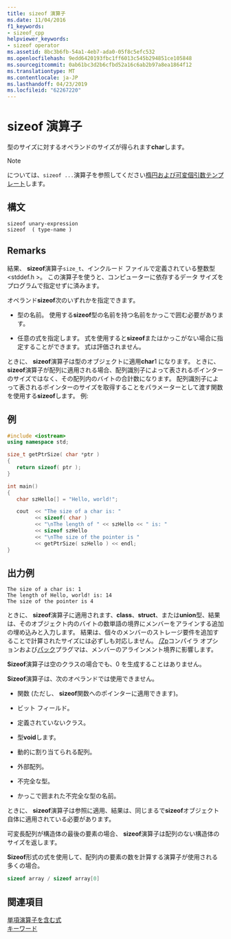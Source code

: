 ```yaml
---
title: sizeof 演算子
ms.date: 11/04/2016
f1_keywords:
- sizeof_cpp
helpviewer_keywords:
- sizeof operator
ms.assetid: 8bc3b6fb-54a1-4eb7-ada0-05f8c5efc532
ms.openlocfilehash: 9edd6420193fbc1ff6013c545b294851ce105848
ms.sourcegitcommit: 0ab61bc3d2b6cfbd52a16c6ab2b97a8ea1864f12
ms.translationtype: MT
ms.contentlocale: ja-JP
ms.lasthandoff: 04/23/2019
ms.locfileid: "62267220"
---
```

# <a name="sizeof-operator"></a>sizeof 演算子

型のサイズに対するオペランドのサイズが得られます**char**します。

> [!NOTE]
>  については、`sizeof ...`演算子を参照してください[楕円および可変個引数テンプレート](../cpp/ellipses-and-variadic-templates.md)します。

## <a name="syntax"></a>構文

```
sizeof unary-expression
sizeof  ( type-name )
```

## <a name="remarks"></a>Remarks

結果、 **sizeof**演算子`size_t`、インクルード ファイルで定義されている整数型\<stddef.h >。 この演算子を使うと、コンピューターに依存するデータ サイズをプログラムで指定せずに済みます。

オペランド**sizeof**次のいずれかを指定できます。

- 型の名前。 使用する**sizeof**型の名前を持つ名前をかっこで囲む必要があります。

- 任意の式を指定します。 式を使用すると**sizeof**またはかっこがない場合に指定することができます。 式は評価されません。

ときに、 **sizeof**演算子は型のオブジェクトに適用**char**1 になります。 ときに、 **sizeof**演算子が配列に適用される場合、配列識別子によって表されるポインターのサイズではなく、その配列内のバイトの合計数になります。 配列識別子によって表されるポインターのサイズを取得することをパラメーターとして渡す関数を使用する**sizeof**します。 例:

## <a name="example"></a>例

```cpp
#include <iostream>
using namespace std;

size_t getPtrSize( char *ptr )
{
   return sizeof( ptr );
}

int main()
{
   char szHello[] = "Hello, world!";

   cout  << "The size of a char is: "
         << sizeof( char )
         << "\nThe length of " << szHello << " is: "
         << sizeof szHello
         << "\nThe size of the pointer is "
         << getPtrSize( szHello ) << endl;
}
```

## <a name="sample-output"></a>出力例

```Output
The size of a char is: 1
The length of Hello, world! is: 14
The size of the pointer is 4
```

ときに、 **sizeof**演算子に適用されます、**class**、**struct**、または**union**型、結果は、そのオブジェクト内のバイトの数単語の境界にメンバーをアラインする追加の埋め込みと入力します。 結果は、個々のメンバーのストレージ要件を追加することで計算されたサイズには必ずしも対応しません。 [/Zp](../build/reference/zp-struct-member-alignment.md)コンパイラ オプションおよび[パック](../preprocessor/pack.md)プラグマは、メンバーのアラインメント境界に影響します。

**Sizeof**演算子は空のクラスの場合でも、0 を生成することはありません。

**Sizeof**演算子は、次のオペランドでは使用できません。

- 関数 (ただし、 **sizeof**関数へのポインターに適用できます)。

- ビット フィールド。

- 定義されていないクラス。

- 型**void**します。

- 動的に割り当てられる配列。

- 外部配列。

- 不完全な型。

- かっこで囲まれた不完全な型の名前。

ときに、 **sizeof**演算子は参照に適用、結果は、同じまるで**sizeof**オブジェクト自体に適用されている必要があります。

可変長配列が構造体の最後の要素の場合、 **sizeof**演算子は配列のない構造体のサイズを返します。

**Sizeof**形式の式を使用して、配列内の要素の数を計算する演算子が使用される多くの場合。

```cpp
sizeof array / sizeof array[0]
```

## <a name="see-also"></a>関連項目

[単項演算子を含む式](../cpp/expressions-with-unary-operators.md)<br/>
[キーワード](../cpp/keywords-cpp.md)